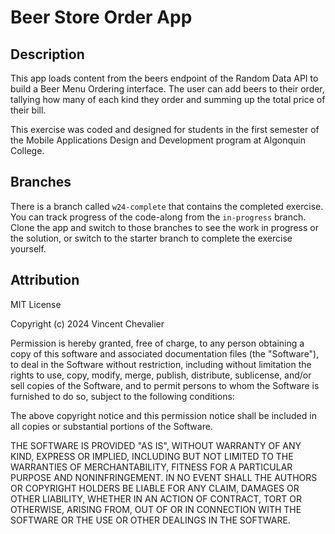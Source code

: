 # Beer Store Order App

## Description

This app loads content from the beers endpoint of the Random Data API to build a Beer Menu Ordering interface. The user can add beers to their order, tallying how many of each kind they order and summing up the total price of their bill.

This exercise was coded and designed for students in the first semester of the Mobile Applications Design and Development program at Algonquin College.

## Branches

There is a branch called `w24-complete` that contains the completed exercise. You can track progress of the code-along from the `in-progress` branch. Clone the app and switch to those branches to see the work in progress or the solution, or switch to the starter branch to complete the exercise yourself.

## Attribution

MIT License

Copyright (c) 2024 Vincent Chevalier

Permission is hereby granted, free of charge, to any person obtaining a copy
of this software and associated documentation files (the "Software"), to deal
in the Software without restriction, including without limitation the rights
to use, copy, modify, merge, publish, distribute, sublicense, and/or sell
copies of the Software, and to permit persons to whom the Software is
furnished to do so, subject to the following conditions:

The above copyright notice and this permission notice shall be included in all
copies or substantial portions of the Software.

THE SOFTWARE IS PROVIDED "AS IS", WITHOUT WARRANTY OF ANY KIND, EXPRESS OR
IMPLIED, INCLUDING BUT NOT LIMITED TO THE WARRANTIES OF MERCHANTABILITY,
FITNESS FOR A PARTICULAR PURPOSE AND NONINFRINGEMENT. IN NO EVENT SHALL THE
AUTHORS OR COPYRIGHT HOLDERS BE LIABLE FOR ANY CLAIM, DAMAGES OR OTHER
LIABILITY, WHETHER IN AN ACTION OF CONTRACT, TORT OR OTHERWISE, ARISING FROM,
OUT OF OR IN CONNECTION WITH THE SOFTWARE OR THE USE OR OTHER DEALINGS IN THE
SOFTWARE.
